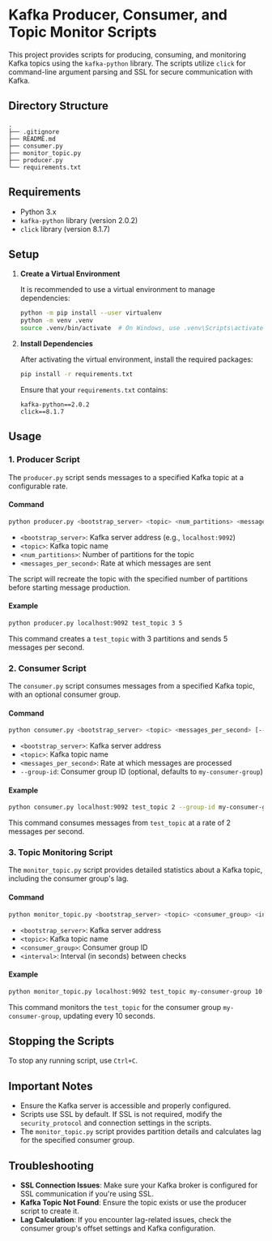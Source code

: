 # Kafka Producer, Consumer, and Topic Monitor Scripts

This project provides scripts for producing, consuming, and monitoring Kafka topics using the `kafka-python` library. The scripts utilize `click` for command-line argument parsing and SSL for secure communication with Kafka.

## Directory Structure

```
.
├── .gitignore
├── README.md
├── consumer.py
├── monitor_topic.py
├── producer.py
└── requirements.txt
```

## Requirements

- Python 3.x
- `kafka-python` library (version 2.0.2)
- `click` library (version 8.1.7)

## Setup

1. **Create a Virtual Environment**

   It is recommended to use a virtual environment to manage dependencies:

   ```bash
   python -m pip install --user virtualenv
   python -m venv .venv
   source .venv/bin/activate  # On Windows, use .venv\Scripts\activate
   ```

2. **Install Dependencies**

   After activating the virtual environment, install the required packages:

   ```bash
   pip install -r requirements.txt
   ```

   Ensure that your `requirements.txt` contains:

   ```
   kafka-python==2.0.2
   click==8.1.7
   ```

## Usage

### 1. Producer Script

The `producer.py` script sends messages to a specified Kafka topic at a configurable rate.

#### Command

```bash
python producer.py <bootstrap_server> <topic> <num_partitions> <messages_per_second>
```

- `<bootstrap_server>`: Kafka server address (e.g., `localhost:9092`)
- `<topic>`: Kafka topic name
- `<num_partitions>`: Number of partitions for the topic
- `<messages_per_second>`: Rate at which messages are sent

The script will recreate the topic with the specified number of partitions before starting message production.

#### Example

```bash
python producer.py localhost:9092 test_topic 3 5
```

This command creates a `test_topic` with 3 partitions and sends 5 messages per second.

### 2. Consumer Script

The `consumer.py` script consumes messages from a specified Kafka topic, with an optional consumer group.

#### Command

```bash
python consumer.py <bootstrap_server> <topic> <messages_per_second> [--group-id <group_id>]
```

- `<bootstrap_server>`: Kafka server address
- `<topic>`: Kafka topic name
- `<messages_per_second>`: Rate at which messages are processed
- `--group-id`: Consumer group ID (optional, defaults to `my-consumer-group`)

#### Example

```bash
python consumer.py localhost:9092 test_topic 2 --group-id my-consumer-group
```

This command consumes messages from `test_topic` at a rate of 2 messages per second.

### 3. Topic Monitoring Script

The `monitor_topic.py` script provides detailed statistics about a Kafka topic, including the consumer group's lag.

#### Command

```bash
python monitor_topic.py <bootstrap_server> <topic> <consumer_group> <interval>
```

- `<bootstrap_server>`: Kafka server address
- `<topic>`: Kafka topic name
- `<consumer_group>`: Consumer group ID
- `<interval>`: Interval (in seconds) between checks

#### Example

```bash
python monitor_topic.py localhost:9092 test_topic my-consumer-group 10
```

This command monitors the `test_topic` for the consumer group `my-consumer-group`, updating every 10 seconds.

## Stopping the Scripts

To stop any running script, use `Ctrl+C`.

## Important Notes

- Ensure the Kafka server is accessible and properly configured.
- Scripts use SSL by default. If SSL is not required, modify the `security_protocol` and connection settings in the scripts.
- The `monitor_topic.py` script provides partition details and calculates lag for the specified consumer group.

## Troubleshooting

- **SSL Connection Issues**: Make sure your Kafka broker is configured for SSL communication if you're using SSL.
- **Kafka Topic Not Found**: Ensure the topic exists or use the producer script to create it.
- **Lag Calculation**: If you encounter lag-related issues, check the consumer group's offset settings and Kafka configuration.
